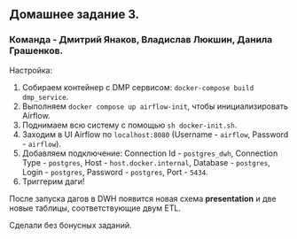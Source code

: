 ## Домашнее задание 3.
### Команда - Дмитрий Янаков, Владислав Люкшин, Данила Грашенков.

Настройка:
1) Собираем контейнер с DMP сервисом: `docker-compose build dmp_service`.
2) Выполняем `docker compose up airflow-init`, чтобы инициализировать Airflow.
3) Поднимаем всю систему с помощью `sh docker-init.sh`.
4) Заходим в UI Airflow по `localhost:8080` (Username - `airflow`, Password - `airflow`).
5) Добавляем подключение: Connection Id - `postgres_dwh`, Connection Type - `postgres`, Host - `host.docker.internal`, Database - `postgres`, Login - `postgres`, Password - `postgres`, Port - `5434`.
6) Триггерим даги!

После запуска дагов в DWH появится новая схема **presentation** и две новые таблицы, соответствующие двум ETL.

Сделали без бонусных заданий. 
